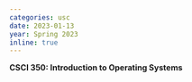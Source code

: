 ```yaml
---
categories: usc
date: 2023-01-13
year: Spring 2023
inline: true
---
```


**CSCI 350: Introduction to Operating Systems**
